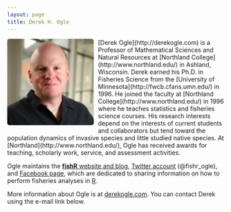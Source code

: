 ```yaml
---
layout: page
title: Derek H. Ogle
---
```


<img style="float: left; margin: 0px 10px 5px 0px; border-radius: 5px;" src="img/DerekOgle.jpg" width="200px" />
[Derek Ogle](http://derekogle.com) is a Professor of Mathematical Sciences and Natural Resources at [Northland College](http://www.northland.edu/) in Ashland, Wisconsin.  Derek earned his Ph.D. in Fisheries Science from the [University of Minnesota](http://fwcb.cfans.umn.edu/) in 1996.  He joined the faculty at [Northland College](http://www.northland.edu/) in 1996 where he teaches statistics and fisheries science courses.  His research interests depend on the interests of current students and collaborators but tend toward the population dynamics of invasive species and little studied native species.  At [Northland](http://www.northland.edu/), Ogle has received awards for teaching, scholarly work, service, and assessment activities.

Ogle maintains the [**fishR** website and blog](http://derekogle.com/fishR/), [Twitter account](https://twitter.com/fishR_ogle) (@fishr\_ogle), and [Facebook page](https://www.facebook.com/fishr00), which are dedicated to sharing information on how to perform fisheries analyses in [R](https://www.r-project.org/).

More information about Ogle is at [derekogle.com](http://derekogle.com). You can contact Derek using the e-mail link below.
